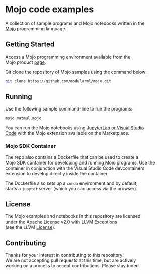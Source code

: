 # Mojo code examples

A collection of sample programs and Mojo notebooks written in the  
[Mojo](https://docs.modular.com/mojo/programming-manual.html) programming language.

## Getting Started

Access a Mojo programming environment available from the  
Mojo product [page](https://www.modular.com/mojo).

Git clone the repository of Mojo samples using the command below:

```bash
git clone https://github.com/modularml/mojo.git
```

## Running

Use the following sample command-line to run the programs:

```bash
mojo matmul.mojo
```

You can run the Mojo notebooks using [JupyterLab or Visual Studio  
Code](notebooks/README.md) with the Mojo extension available on the Marketplace.

### Mojo SDK Container

The repo also contains a Dockerfile that can be used to create a  
Mojo SDK container for developing and running Mojo programs. Use the  
container in conjunction with the Visual Studio Code devcontainers  
extension to develop directly inside the container.

The Dockerfile also sets up a `conda` environment and by default,  
starts a `jupyter` server (which you can access via the browser).

## License

The Mojo examples and notebooks in this repository are licensed  
under the Apache License v2.0 with LLVM Exceptions  
(see the LLVM [License](https://llvm.org/LICENSE.txt)).

## Contributing

Thanks for your interest in contributing to this repository!  
We are not accepting pull requests at this time, but are actively  
working on a process to accept contributions. Please stay tuned.
